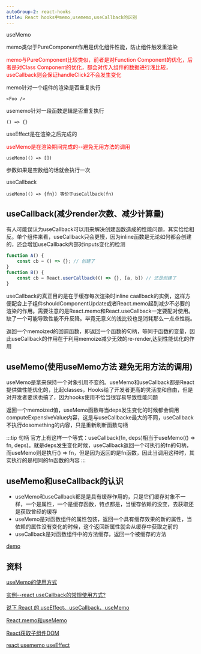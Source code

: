 ```yaml
---
autoGroup-2: react-hooks
title: React hooks中memo,usememo,useCallback的区别
---
```


useMemo

memo类似于PureComponent作用是优化组件性能，防止组件触发重渲染

<span style="color: red">memo与PureComponent比较类似，前者是对Function Component的优化，后者是对Class Component的优化，都会对传入组件的数据进行浅比较，useCallback则会保证handleClick2不会发生变化</span>

memo针对一个组件的渲染是否重复执行
```
<Foo />
```

usememo针对一段函数逻辑是否重复执行
```
() => {}
```

useEffect是在渲染之后完成的

<span style="color: red">useMemo是在渲染期间完成的--避免无用方法的调用</span>

```
useMemo(() => [])
```
参数如果是空数组的话就会执行一次

useCallback
```
useMemo(() => {fn}) 等价于useCallback(fn)
```

## useCallback(减少render次数、减少计算量)
有人可能误认为useCallback可以用来解决创建函数造成的性能问题，其实恰恰相反。单个组件来看，useCallback只会更慢，因为inline函数是无论如何都会创建的，还会增加useCallback内部对inputs变化的检测
```javascript
function A() {
    const cb = () => {}; // 创建了
}
function B() {
    const cb = React.userCallback(() => {}, [a, b]) // 还是创建了
}
```
useCallback的真正目的是在于缓存每次渲染时inline caallback的实例，这样方便配合上子组件shouldComponentUpdate或者React.memo起到减少不必要的渲染的作用。需要注意的是React.memo和React.useCallback一定要配对使用。缺了一个可能导致性能不升反降。毕竟无意义的浅比较也是消耗那么一点点性能。

返回一个memoized的回调函数，即返回一个函数的句柄，等同于函数的变量，因此useCallback的作用在于利用memoize减少无效的re-render,达到性能优化的作用
## useMemo(使用useMemo方法 避免无用方法的调用)
useMemo是拿来保持一个对象引用不变的。useMemo和useCallback都是React提供做性能优化的，比起classes，Hooks给了开发者更高的灵活度和自由，但是对开发者要求也搞了，因为hooks使用不恰当很容易导致性能问题

返回一个memoized值，useMemo函数每当deps发生变化的时候都会调用computeExpensiveValue内容，这是与useCallbacke最大的不同，useCallback不执行dosomething的内容，只是重新刷新函数句柄

:::tip
句柄
官方上有这样一个等式：useCallback(fn, deps)相当于useMemo(() => fn, deps)。就是deps发生变化时候，useCallback返回一个可执行的fn的句柄，而useMemo则是执行() => fn，但是因为返回的是fn函数，因此当调用这种时，其实执行的是相同的fn函数的内容
:::


## useMemo和useCallback的认识
- useMemo和useCallback都是是具有缓存作用的，只是它们缓存对象不一样，一个是属性，一个是缓存函数，特点都是，当缓存依赖的没变，去获取还是获取曾经的缓存
- useMemo是对函数组件的属性包装，返回一个具有缓存效果的新的属性，当依赖的属性没有变化的时候，这个返回新属性就会从缓存中获取之前的
- useCallback是对函数组件中的方法缓存，返回一个被缓存的方法

[demo](https://blog.51cto.com/u_3409716/2904210)

## 资料
[useMemo的使用方式](https://blog.csdn.net/jdrunk/article/details/114824546)

[实例--react useCallback的常规使用方式?](https://www.cnblogs.com/sk-3/p/13808854.html)

[说下 React 的 useEffect、useCallback、useMemo ](https://github.com/lgwebdream/FE-Interview/issues/1218)

[React.memo和useMemo](https://zhuanlan.zhihu.com/p/339438975)

[React获取子组件DOM](https://www.jianshu.com/p/f533a9d7645c)

[react usememo useEffect](https://blog.csdn.net/wujunlei1595848/article/details/90437634)
